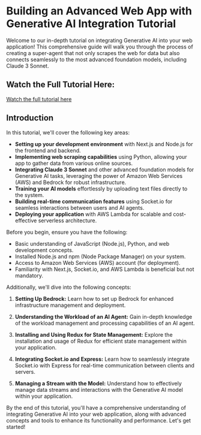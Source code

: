 # Building an Advanced Web App with Generative AI Integration Tutorial

Welcome to our in-depth tutorial on integrating Generative AI into your web application! This comprehensive guide will walk you through the process of creating a super-agent that not only scrapes the web for data but also connects seamlessly to the most advanced foundation models, including Claude 3 Sonnet.

## Watch the Full Tutorial Here:
[Watch the full tutorial here](https://example.com)

## Introduction
In this tutorial, we'll cover the following key areas:

- **Setting up your development environment** with Next.js and Node.js for the frontend and backend.
- **Implementing web scraping capabilities** using Python, allowing your app to gather data from various online sources.
- **Integrating Claude 3 Sonnet** and other advanced foundation models for Generative AI tasks, leveraging the power of Amazon Web Services (AWS) and Bedrock for robust infrastructure.
- **Training your AI models** effortlessly by uploading text files directly to the system.
- **Building real-time communication features** using Socket.io for seamless interactions between users and AI agents.
- **Deploying your application** with AWS Lambda for scalable and cost-effective serverless architecture.

Before you begin, ensure you have the following:

- Basic understanding of JavaScript (Node.js), Python, and web development concepts.
- Installed Node.js and npm (Node Package Manager) on your system.
- Access to Amazon Web Services (AWS) account (for deployment).
- Familiarity with Next.js, Socket.io, and AWS Lambda is beneficial but not mandatory.

Additionally, we'll dive into the following concepts:

1. **Setting Up Bedrock:**
   Learn how to set up Bedrock for enhanced infrastructure management and deployment.

2. **Understanding the Workload of an AI Agent:**
   Gain in-depth knowledge of the workload management and processing capabilities of an AI agent.

3. **Installing and Using Redux for State Management:**
   Explore the installation and usage of Redux for efficient state management within your application.

4. **Integrating Socket.io and Express:**
   Learn how to seamlessly integrate Socket.io with Express for real-time communication between clients and servers.

5. **Managing a Stream with the Model:**
   Understand how to effectively manage data streams and interactions with the Generative AI model within your application.

By the end of this tutorial, you'll have a comprehensive understanding of integrating Generative AI into your web application, along with advanced concepts and tools to enhance its functionality and performance. Let's get started!
